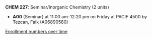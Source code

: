 **CHEM 227**: Seminar/Inorganic Chemistry (2 units)

- **A00** (Seminar) at 11:00 am–12:20 pm on Friday at PACIF 4500 by Tezcan, Faik (A06890580)

[Enrollment numbers over time](./CHEM227.tsv)

